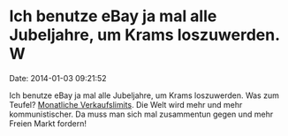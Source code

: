 Ich benutze eBay ja mal alle Jubeljahre, um Krams loszuwerden. W
================================================================

Date: 2014-01-03 09:21:52

Ich benutze eBay ja mal alle Jubeljahre, um Krams loszuwerden. Was zum
Teufel? [Monatliche
Verkaufslimits](http://fettemama.org:6502/0733a7c3cce29783d8e7ce9acb750b4d).
Die Welt wird mehr und mehr kommunistischer. Da muss man sich mal
zusammentun gegen und mehr Freien Markt fordern!
